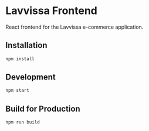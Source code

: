# Lavvissa Frontend

React frontend for the Lavvissa e-commerce application.

## Installation

```bash
npm install
```

## Development

```bash
npm start
```

## Build for Production

```bash
npm run build
```
